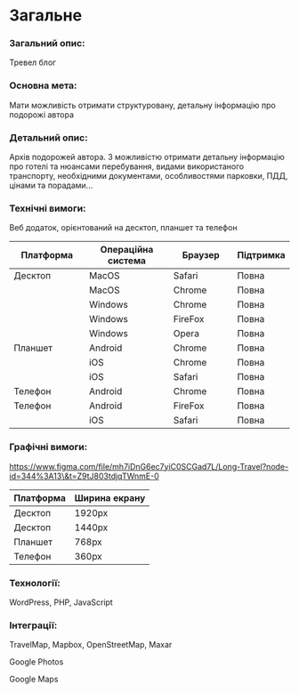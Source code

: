 # Загальне

### Загальний опис:

Тревел блог

### Основна мета:

Мати можливість отримати структуровану, детальну інформацію про подорожі автора

### Детальний опис:

Архів подорожей автора. З можливістю отримати детальну інформацію про готелі та нюансами перебування, видами використаного транспорту, необхідними документами, особливостями парковки, ПДД, цінами та порадами...

### Технічні вимоги:

Веб додаток, орієнтований на десктоп, планшет та телефон

<table data-full-width="true"><thead><tr><th width="169">Платформа</th><th width="212">Операційна система</th><th width="159">Браузер</th><th>Підтримка</th></tr></thead><tbody><tr><td>Десктоп</td><td>MacOS</td><td>Safari</td><td>Повна</td></tr><tr><td></td><td>MacOS</td><td>Chrome</td><td>Повна</td></tr><tr><td></td><td>Windows</td><td>Chrome</td><td>Повна</td></tr><tr><td></td><td>Windows</td><td>FireFox</td><td>Повна</td></tr><tr><td></td><td>Windows</td><td>Opera</td><td>Повна</td></tr><tr><td>Планшет</td><td>Android</td><td>Chrome</td><td>Повна</td></tr><tr><td></td><td>iOS</td><td>Chrome</td><td>Повна</td></tr><tr><td></td><td>iOS</td><td>Safari</td><td>Повна</td></tr><tr><td>Телефон</td><td>Android</td><td>Chrome</td><td>Повна</td></tr><tr><td>Телефон</td><td>Android</td><td>FireFox</td><td>Повна</td></tr><tr><td></td><td>iOS</td><td>Safari</td><td>Повна</td></tr></tbody></table>

### Графічні вимоги:

https://www.figma.com/file/mh7iDnG6ec7yiC0SCGad7L/Long-Travel?node-id=344%3A13\&t=Z9tJ803tdjqTWnmE-0

| Платформа | Ширина екрану |
| --------- | ------------- |
| Десктоп   | 1920px        |
| Десктоп   | 1440px        |
| Планшет   | 768px         |
| Телефон   | 360px         |

### Технології:

WordPress, PHP, JavaScript

### Інтеграції:

TravelMap, Mapbox, OpenStreetMap, Maxar

Google Photos

Google Maps

